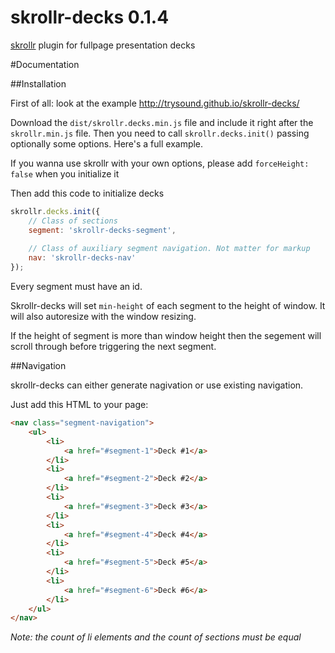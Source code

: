 skrollr-decks 0.1.4
=============

[skrollr](https://github.com/Prinzhorn/skrollr) plugin for fullpage presentation decks

#Documentation

##Installation

First of all: look at the example
http://trysound.github.io/skrollr-decks/

Download the `dist/skrollr.decks.min.js` file and include it right after the `skrollr.min.js` file. Then you need to call `skrollr.decks.init()` passing optionally some options. Here's a full example.

If you wanna use skrollr with your own options, please add `forceHeight: false` when you initialize it

Then add this code to initialize decks

```js
skrollr.decks.init({
    // Class of sections
    segment: 'skrollr-decks-segment',
    
    // Class of auxiliary segment navigation. Not matter for markup
    nav: 'skrollr-decks-nav'
});
```

Every segment must have an id.

Skrollr-decks will set `min-height` of each segment to the height of window. It will also autoresize with the window resizing.

If the height of segment is more than window height then the segement will scroll through before triggering the next segment.

##Navigation

skrollr-decks can either generate nagivation or use existing navigation.

Just add this HTML to your page:

```html
<nav class="segment-navigation">
	<ul>
		<li>
			<a href="#segment-1">Deck #1</a>
		</li>
		<li>
			<a href="#segment-2">Deck #2</a>
		</li>
		<li>
			<a href="#segment-3">Deck #3</a>
		</li>
		<li>
			<a href="#segment-4">Deck #4</a>
		</li>
		<li>
			<a href="#segment-5">Deck #5</a>
		</li>
		<li>
			<a href="#segment-6">Deck #6</a>
		</li>
	</ul>
</nav>
```

*Note: the count of li elements and the count of sections must be equal*
